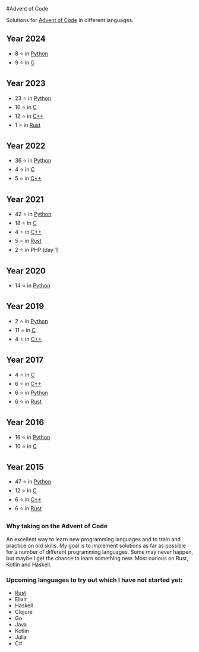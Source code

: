 #Advent of Code

Solutions for [Advent of Code](https://adventofcode.com) in different languages.

## Year 2024

+ 8 &#11088; in [Python](python/README.md)
+ 9 &#11088; in [C](C/README.md)

## Year 2023
+ 23 &#11088; in [Python](python/README.md)
+ 10 &#11088; in [C](C/README.md)
+ 12 &#11088; in [C++](C++/README.md)
+ 1 &#11088; in [Rust](Rust/README.md)

## Year 2022
+ 36 &#11088; in [Python](python/README.md)
+ 4 &#11088; in [C](C/README.md)
+ 5 &#11088; in [C++](C++/README.md)

## Year 2021
+ 42 &#11088; in [Python](python/README.md)
+ 18 &#11088; in [C](C/README.md)
+ 4 &#11088; in [C++](C++/README.md)
+ 5 &#11088; in [Rust](Rust/README.md)
+ 2 &#11088; in PHP (day 1)

## Year 2020
+ 14 &#11088; in [Python](python/README.md)

## Year 2019
+ 2 &#11088; in [Python](python/README.md)
+ 11 &#11088; in [C](C/README.md)
+ 4 &#11088; in [C++](C++/README.md)

## Year 2017
+ 4 &#11088; in [C](C/README.md)
+ 6 &#11088; in [C++](C++/README.md)
+ 6 &#11088; in [Python](python/README.md)
+ 6 &#11088; in [Rust](Rust/README.md)

## Year 2016
+ 16 &#11088; in [Python](python/README.md)
+ 10 &#11088; in [C](C/README.md)

## Year 2015
+ 47 &#11088; in [Python](python/README.md)
+ 12 &#11088; in [C](C/README.md)
+ 6 &#11088; in [C++](C++/README.md)
+ 6 &#11088; in [Rust](Rust/README.md)


### Why taking on the Advent of Code
An excellent way to learn new programming languages and to train and practice on old skills. My goal is to implement solutions as far as possible for a number of different programming languages. Some may never happen, but maybe I get the chance to learn something new. Most curious on Rust, Kotlin and Haskell.


### Upcoming languages to try out which I have not started yet:
+ [Rust](https://www.rust-lang.org/)
+ Elixir
+ Haskell
+ Clojure
+ Go
+ Java
+ Kotlin
+ Julia
+ C#

